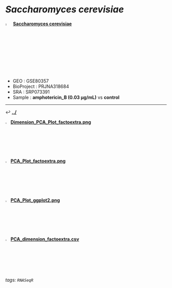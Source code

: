 # *Saccharomyces cerevisiae* 

<img src="https://i.imgur.com/cvAtbAY.png" width="4%"> [**Saccharomyces cerevisiae**](https://howardchao.github.io/RNASeqR_analysis_result/Saccharomyces_cerevisiae_GSE80357_SRP073391/)
 * GEO        : GSE80357
 * BioProject : PRJNA318684
 * SRA        : SRP073391
 * Sample     : **amphotericin_B (0.03 µg/mL)** vs **control**

---

&#8617; [**.\./**](https://howardchao.github.io/RNASeqR_analysis_result/Saccharomyces_cerevisiae_GSE80357_SRP073391/RNASeq_results/DESeq2_analysis/images/DE/)

<img src="https://i.imgur.com/P7dWPGf.png" width="2.5%"> [**Dimension_PCA_Plot_factoextra.png**](https://howardchao.github.io/RNASeqR_analysis_result/Saccharomyces_cerevisiae_GSE80357_SRP073391/RNASeq_results/DESeq2_analysis/images/DE/PCA/Dimension_PCA_Plot_factoextra.png)

<img src="https://i.imgur.com/P7dWPGf.png" width="2.5%"> [**PCA_Plot_factoextra.png**](https://howardchao.github.io/RNASeqR_analysis_result/Saccharomyces_cerevisiae_GSE80357_SRP073391/RNASeq_results/DESeq2_analysis/images/DE/PCA/PCA_Plot_factoextra.png)

<img src="https://i.imgur.com/P7dWPGf.png" width="2.5%"> [**PCA_Plot_ggplot2.png**](https://howardchao.github.io/RNASeqR_analysis_result/Saccharomyces_cerevisiae_GSE80357_SRP073391/RNASeq_results/DESeq2_analysis/images/DE/PCA/PCA_Plot_ggplot2.png)

<img src="https://i.imgur.com/HIvCfTh.png" width="2.5%"> [**PCA_dimension_factoextra.csv**](https://howardchao.github.io/RNASeqR_analysis_result/Saccharomyces_cerevisiae_GSE80357_SRP073391/RNASeq_results/DESeq2_analysis/images/DE/PCA/PCA_dimension_factoextra.csv)



###### tags: `RNASeqR`
